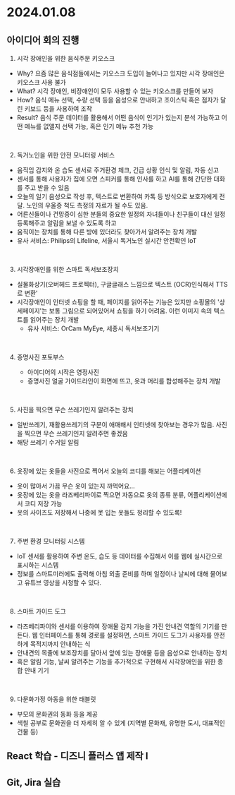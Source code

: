 # 2024.01.08

## 아이디어 회의 진행

1. 시각 장애인을 위한 음식주문 키오스크

- Why? 요즘 많은 음식점들에서는 키오스크 도입이 늘어나고 있지만 시각 장애인은 키오스크 사용 불가
- What? 시각 장애인, 비장애인이 모두 사용할 수 있는 키오스크를 만들어 보자
- How? 음식 메뉴 선택, 수량 선택 등을 음성으로 안내하고 조이스틱 혹은 점자가 달린 키보드 등을 사용하여 조작
- Result? 음식 주문 데이터를 활용해서 어떤 음식이 인기가 있는지 분석 가능하고 어떤 메뉴를 없앨지 선택 가능, 혹은 인기 메뉴 추천 가능

<br />

2. 독거노인을 위한 안전 모니터링 서비스

- 움직임 감지와 온 습도 센서로 주거환경 체크, 긴급 상황 인식 및 알림, 자동 신고
- 센서를 통해 사용자가 집에 오면 스피커를 통해 인사를 하고 AI를 통해 간단한 대화를 주고 받을 수 있음
- 오늘의 일기 음성으로 작성 후, 텍스트로 변환하여 카톡 등 방식으로 보호자에게 전달. 노인의 우울증 척도 측정의 자료가 될 수도 있음.
- 어른신들이나 건망증이 심한 분들의 중요한 일정의 자녀들이나 친구들이 대신 일정 등록해주고 알림을 보낼 수 있도록 하고
- 움직이는 장치를 통해 다른 방에 있더라도 찾아가서 알려주는 장치 개발
- 유사 서비스: Philips의 Lifeline, 서울시 독거노인 실시간 안전확인 IoT

<br />

3. 시각장애인를 위한 스마트 독서보조장치

- 실물화상기(오버헤드 프로젝터), 구글글래스 느낌으로 텍스트 (OCR)인식해서 TTS로 변환’
- 시각장애인이 인터넷 쇼핑을 할 때, 페이지를 읽어주는 기능은 있지만 쇼핑몰의 '상세페이지'는 보통 그림으로 되어있어서 쇼핑을 하기 어려움. 이런 이미지 속의 텍스트를 읽어주는 장치 개발
  - 유사 서비스: OrCam MyEye, 세종시 독서보조기기

<br />

4. 증명사진 포토부스

   - 아이디어의 시작은 영정사진
   - 증명사진 얼굴 가이드라인이 화면에 뜨고, 옷과 머리를 합성해주는 장치 개발

<br />

5. 사진을 찍으면 무슨 쓰레기인지 알려주는 장치

- 일반쓰레기, 재활용쓰레기의 구분이 애매해서 인터넷에 찾아보는 경우가 많음. 사진을 찍으면 무슨 쓰레기인지 알려주면 좋겠음
- 해당 쓰레기 수거일 알림

<br />

6. 옷장에 있는 옷들을 사진으로 찍어서 오늘의 코디를 해보는 어플리케이션

- 옷이 많아서 가끔 무슨 옷이 있는지 까먹어요...
- 옷장에 있는 옷을 라즈베리파이로 찍으면 자동으로 옷의 종류 분류, 어플리케이션에서 코디 저장 가능
- 옷의 사이즈도 저장해서 나중에 못 입는 옷들도 정리할 수 있도록!

<br />

7. 주변 환경 모니터링 시스템

- IoT 센서를 활용하여 주변 온도, 습도 등 데이터를 수집해서 이를 웹에 실시간으로 표시하는 시스템
- 정보를 스마트미러에도 출력해 아침 외출 준비를 하며 일정이나 날씨에 대해 물어보고 유튜브 영상을 시청할 수 있다.

<br />

8. 스마트 가이드 도그

- 라즈베리파이와 센서를 이용하여 장애물 감지 기능을 가진 안내견 역할의 기기를 만든다. 웹 인터페이스를 통해 경로를 설정하면, 스마트 가이드 도그가 사용자를 안전하게 목적지까지 안내하는 식
- 안내견의 목줄에 보조장치를 달아서 앞에 있는 장애물 등을 음성으로 안내하는 장치
- 혹은 알림 기능, 날씨 알려주는 기능을 추가적으로 구현해서 시각장애인을 위한 종합 안내 기기

<br />

9. 다문화가정 아동을 위한 태블릿

- 부모의 문화권의 동화 등을 제공
- 색칠 공부로 문화권을 더 자세히 알 수 있게 (지역별 문화재, 유명한 도시, 대표적인 건물 등)

## React 학습 - 디즈니 플러스 앱 제작 I

## Git, Jira 실습
